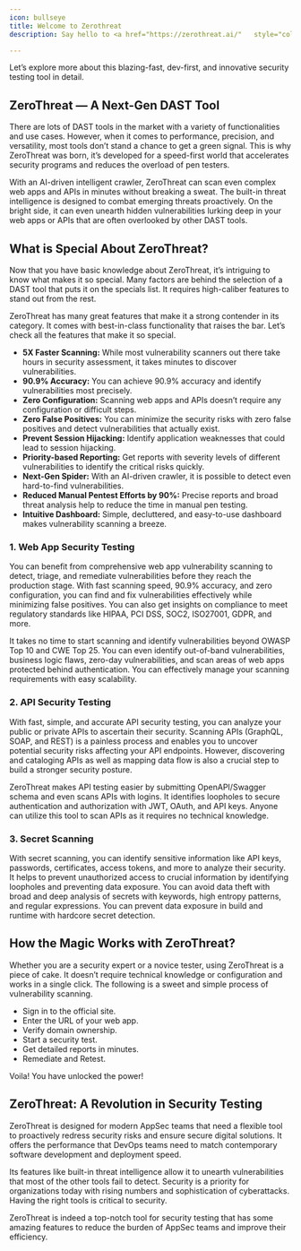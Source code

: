 ```yaml
---
icon: bullseye
title: Welcome to Zerothreat
description: Say hello to <a href="https://zerothreat.ai/"   style="color:#9b26b6; text-decoration:underline; ">ZeroThreat</a> — a cutting-edge security scanning platform to empower your application security initiatives. With many new exciting features, it has created buzz and excitement among developers and security experts.

---
```


Let’s explore more about this blazing-fast, dev-first, and innovative security testing tool in detail.

## ZeroThreat — A Next-Gen DAST Tool 

There are lots of DAST tools in the market with a variety of functionalities and use cases. However, when it comes to performance, precision, and versatility, most tools don’t stand a chance to get a green signal. This is why ZeroThreat was born, it’s developed for a speed-first world that accelerates security programs and reduces the overload of pen testers.

With an AI-driven intelligent crawler, ZeroThreat can scan even complex web apps and APIs in minutes without breaking a sweat. The built-in threat intelligence is designed to combat emerging threats proactively. On the bright side, it can even unearth hidden vulnerabilities lurking deep in your web apps or APIs that are often overlooked by other DAST tools.

## What is Special About ZeroThreat? 

Now that you have basic knowledge about ZeroThreat, it’s intriguing to know what makes it so special. Many factors are behind the selection of a DAST tool that puts it on the specials list. It requires high-caliber features to stand out from the rest.

ZeroThreat has many great features that make it a strong contender in its category. It comes with best-in-class functionality that raises the bar. Let’s check all the features that make it so special.

* **5X Faster Scanning:** While most vulnerability scanners out there take hours in security assessment, it takes minutes to discover vulnerabilities.
* **90.9% Accuracy:** You can achieve 90.9% accuracy and identify vulnerabilities most precisely.
* **Zero Configuration:** Scanning web apps and APIs doesn’t require any configuration or difficult steps.
* **Zero False Positives:** You can minimize the security risks with zero false positives and detect vulnerabilities that actually exist.
* **Prevent Session Hijacking:** Identify application weaknesses that could lead to session hijacking.
* **Priority-based Reporting:** Get reports with severity levels of different vulnerabilities to identify the critical risks quickly.
* **Next-Gen Spider:** With an AI-driven crawler, it is possible to detect even hard-to-find vulnerabilities.
* **Reduced Manual Pentest Efforts by 90%:** Precise reports and broad threat analysis help to reduce the time in manual pen testing.
* **Intuitive Dashboard:** Simple, decluttered, and easy-to-use dashboard makes vulnerability scanning a breeze.

### 1. Web App Security Testing 

You can benefit from comprehensive web app vulnerability scanning to detect, triage, and remediate vulnerabilities before they reach the production stage. With fast scanning speed, 90.9% accuracy, and zero configuration, you can find and fix vulnerabilities effectively while minimizing false positives. You can also get insights on compliance to meet regulatory standards like HIPAA, PCI DSS, SOC2, ISO27001, GDPR, and more.

It takes no time to start scanning and identify vulnerabilities beyond OWASP Top 10 and CWE Top 25. You can even identify out-of-band vulnerabilities, business logic flaws, zero-day vulnerabilities, and scan areas of web apps protected behind authentication. You can effectively manage your scanning requirements with easy scalability.

### 2. API Security Testing 

With fast, simple, and accurate API security testing, you can analyze your public or private APIs to ascertain their security. Scanning APIs (GraphQL, SOAP, and REST) is a painless process and enables you to uncover potential security risks affecting your API endpoints. However, discovering and cataloging APIs as well as mapping data flow is also a crucial step to build a stronger security posture.

ZeroThreat makes API testing easier by submitting OpenAPI/Swagger schema and even scans APIs with logins. It identifies loopholes to secure authentication and authorization with JWT, OAuth, and API keys. Anyone can utilize this tool to scan APIs as it requires no technical knowledge.

### 3. Secret Scanning 

With secret scanning, you can identify sensitive information like API keys, passwords, certificates, access tokens, and more to analyze their security. It helps to prevent unauthorized access to crucial information by identifying loopholes and preventing data exposure. You can avoid data theft with broad and deep analysis of secrets with keywords, high entropy patterns, and regular expressions. You can prevent data exposure in build and runtime with hardcore secret detection.

## How the Magic Works with ZeroThreat?

Whether you are a security expert or a novice tester, using ZeroThreat is a piece of cake. It doesn’t require technical knowledge or configuration and works in a single click. The following is a sweet and simple process of vulnerability scanning.

  - Sign in to the official site.
  - Enter the URL of your web app.
  - Verify domain ownership.
  - Start a security test.
  - Get detailed reports in minutes.
  - Remediate and Retest.


Voila! You have unlocked the power!

## ZeroThreat: A Revolution in Security Testing 

ZeroThreat is designed for modern AppSec teams that need a flexible tool to proactively redress security risks and ensure secure digital solutions. It offers the performance that DevOps teams need to match contemporary software development and deployment speed.

Its features like built-in threat intelligence allow it to unearth vulnerabilities that most of the other tools fail to detect. Security is a priority for organizations today with rising numbers and sophistication of cyberattacks. Having the right tools is critical to security.

ZeroThreat is indeed a top-notch tool for security testing that has some amazing features to reduce the burden of AppSec teams and improve their efficiency.
